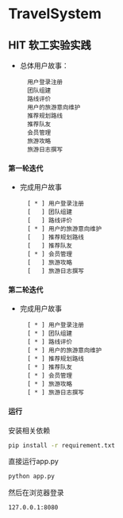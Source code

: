# TravelSystem
## HIT 软工实验实践

- 总体用户故事：
  ~~~
    用户登录注册  
    团队组建  
    路线评价  
    用户的旅游意向维护
    推荐规划路线
    推荐队友
    会员管理
    旅游攻略
    旅游日志撰写
  ~~~

#### 第一轮迭代


- 完成用户故事
  ~~~
    [ * ] 用户登录注册
    [   ] 团队组建
    [   ] 路线评价
    [ * ] 用户的旅游意向维护
    [   ] 推荐规划路线
    [   ] 推荐队友
    [ * ] 会员管理
    [   ] 旅游攻略
    [   ] 旅游日志撰写
  ~~~

#### 第二轮迭代


- 完成用户故事
  ~~~
    [ * ] 用户登录注册
    [ * ] 团队组建
    [ * ] 路线评价
    [ * ] 用户的旅游意向维护
    [ * ] 推荐规划路线
    [ * ] 推荐队友
    [ * ] 会员管理
    [ * ] 旅游攻略
    [ * ] 旅游日志撰写
  ~~~

#### 运行

  安装相关依赖
  ~~~bash
  pip install -r requirement.txt
  ~~~
  直接运行app.py
  ~~~bash
  python app.py
  ~~~
  然后在浏览器登录
  ~~~
  127.0.0.1:8080
  ~~~